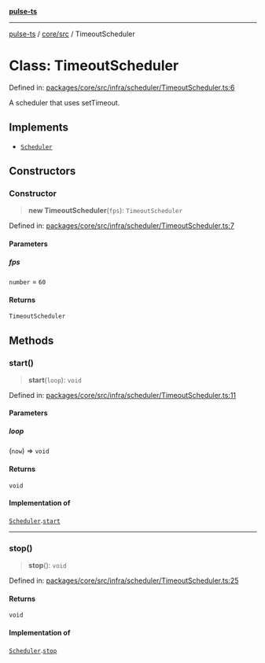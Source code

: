 [**pulse-ts**](../../../README.md)

***

[pulse-ts](../../../README.md) / [core/src](../README.md) / TimeoutScheduler

# Class: TimeoutScheduler

Defined in: [packages/core/src/infra/scheduler/TimeoutScheduler.ts:6](https://github.com/jlehett/pulse-ts/blob/b287bc18de1bbb78a8cc43f602a646e458610bc3/packages/core/src/infra/scheduler/TimeoutScheduler.ts#L6)

A scheduler that uses setTimeout.

## Implements

- [`Scheduler`](../interfaces/Scheduler.md)

## Constructors

### Constructor

> **new TimeoutScheduler**(`fps`): `TimeoutScheduler`

Defined in: [packages/core/src/infra/scheduler/TimeoutScheduler.ts:7](https://github.com/jlehett/pulse-ts/blob/b287bc18de1bbb78a8cc43f602a646e458610bc3/packages/core/src/infra/scheduler/TimeoutScheduler.ts#L7)

#### Parameters

##### fps

`number` = `60`

#### Returns

`TimeoutScheduler`

## Methods

### start()

> **start**(`loop`): `void`

Defined in: [packages/core/src/infra/scheduler/TimeoutScheduler.ts:11](https://github.com/jlehett/pulse-ts/blob/b287bc18de1bbb78a8cc43f602a646e458610bc3/packages/core/src/infra/scheduler/TimeoutScheduler.ts#L11)

#### Parameters

##### loop

(`now`) => `void`

#### Returns

`void`

#### Implementation of

[`Scheduler`](../interfaces/Scheduler.md).[`start`](../interfaces/Scheduler.md#start)

***

### stop()

> **stop**(): `void`

Defined in: [packages/core/src/infra/scheduler/TimeoutScheduler.ts:25](https://github.com/jlehett/pulse-ts/blob/b287bc18de1bbb78a8cc43f602a646e458610bc3/packages/core/src/infra/scheduler/TimeoutScheduler.ts#L25)

#### Returns

`void`

#### Implementation of

[`Scheduler`](../interfaces/Scheduler.md).[`stop`](../interfaces/Scheduler.md#stop)
